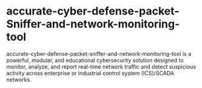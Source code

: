 # accurate-cyber-defense-packet-Sniffer-and-network-monitoring-tool
accurate-cyber-defense-packet-sniffer-and-network-monitoring-tool is a powerful, modular, and educational cybersecurity solution designed to monitor, analyze, and report real-time network traffic and detect suspicious activity across enterprise or industrial control system (ICS)/SCADA networks.
